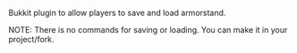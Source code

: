 Bukkit plugin to allow players to save and load armorstand.

NOTE: There is no commands for saving or loading. You can make it in your project/fork.